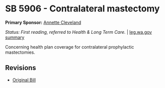 # SB 5906 - Contralateral mastectomy
**Primary Sponsor:** [Annette Cleveland](/person/leg/annette.cleveland.md)

*Status: First reading, referred to Health & Long Term Care.* | [leg.wa.gov summary](https://app.leg.wa.gov/billsummary?BillNumber=5906&Year=2021)

Concerning health plan coverage for contralateral prophylactic mastectomies.

## Revisions
* [Original Bill](1/)